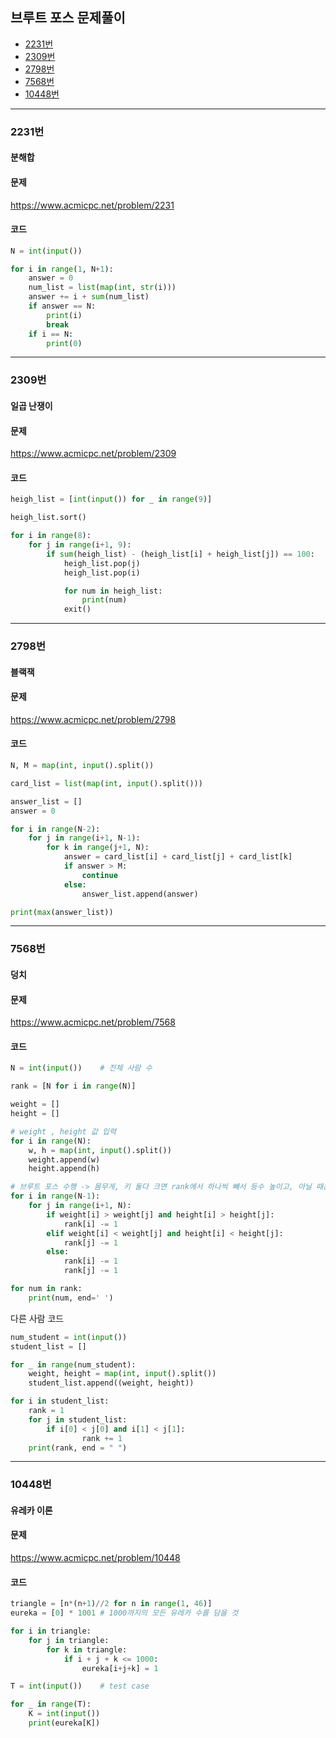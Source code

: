 ## 브루트 포스 문제풀이

- [2231번](#2231번)
- [2309번](#2309번)
- [2798번](#2798번)
- [7568번](#7568번)
- [10448번](#10448번)

----------------------------------------------------


### 2231번
#### 분해합

#### 문제
https://www.acmicpc.net/problem/2231

#### 코드

``` python
N = int(input())

for i in range(1, N+1):
    answer = 0
    num_list = list(map(int, str(i)))
    answer += i + sum(num_list)
    if answer == N:
        print(i)
        break
    if i == N:
        print(0)
```


----------------------------------------------------
### 2309번
#### 일곱 난쟁이

#### 문제
https://www.acmicpc.net/problem/2309

#### 코드

``` python
heigh_list = [int(input()) for _ in range(9)]

heigh_list.sort()

for i in range(8):
    for j in range(i+1, 9):
        if sum(heigh_list) - (heigh_list[i] + heigh_list[j]) == 100:
            heigh_list.pop(j)
            heigh_list.pop(i)

            for num in heigh_list:
                print(num)
            exit()
```


----------------------------------------------------


### 2798번
#### 블랙잭

#### 문제
https://www.acmicpc.net/problem/2798

#### 코드

```python
N, M = map(int, input().split())

card_list = list(map(int, input().split()))

answer_list = []
answer = 0

for i in range(N-2):
    for j in range(i+1, N-1):
        for k in range(j+1, N):
            answer = card_list[i] + card_list[j] + card_list[k]
            if answer > M:
                continue
            else:
                answer_list.append(answer)

print(max(answer_list))
```

----------------------------------------------------


### 7568번
#### 덩치

#### 문제
https://www.acmicpc.net/problem/7568

#### 코드

```python
N = int(input())    # 전체 사람 수

rank = [N for i in range(N)]

weight = []
height = []

# weight , height 값 입력
for i in range(N):
    w, h = map(int, input().split())
    weight.append(w)
    height.append(h)

# 브루트 포스 수행 -> 몸무게, 키 둘다 크면 rank에서 하나씩 빼서 등수 높이고, 아닐 때는 둘다 빼줌
for i in range(N-1):
    for j in range(i+1, N):
        if weight[i] > weight[j] and height[i] > height[j]:
            rank[i] -= 1
        elif weight[i] < weight[j] and height[i] < height[j]:
            rank[j] -= 1
        else:
            rank[i] -= 1
            rank[j] -= 1

for num in rank:
    print(num, end=' ')
```

다른 사람 코드

```python
num_student = int(input())
student_list = []

for _ in range(num_student):
    weight, height = map(int, input().split())
    student_list.append((weight, height))

for i in student_list:
    rank = 1
    for j in student_list:
        if i[0] < j[0] and i[1] < j[1]:
                rank += 1
    print(rank, end = " ")
```
----------------------------------------------------


### 10448번
#### 유레카 이론

#### 문제
https://www.acmicpc.net/problem/10448

#### 코드

```python
triangle = [n*(n+1)//2 for n in range(1, 46)]
eureka = [0] * 1001 # 1000까지의 모든 유레카 수를 담을 것

for i in triangle:
    for j in triangle:
        for k in triangle:
            if i + j + k <= 1000:
                eureka[i+j+k] = 1

T = int(input())    # test case

for _ in range(T):
    K = int(input())
    print(eureka[K])
```
